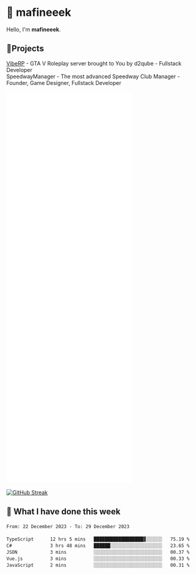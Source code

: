 # 👋 mafineeek
Hello, I'm **mafineeek**.

## 📝Projects

[VibeRP](https://v-rp.pl) - GTA V Roleplay server brought to You by d2qube - Fullstack Developer<br/>
SpeedwayManager - The most advanced Speedway Club Manager - Founder, Game Designer, Fullstack Developer


![](./github-metrics.svg)

[![GitHub Streak](https://streak-stats.demolab.com/?user=mafineeek)](https://git.io/streak-stats)

## 📰 What I have done this week
<!--START_SECTION:waka-->

```txt
From: 22 December 2023 - To: 29 December 2023

TypeScript      12 hrs 5 mins   ██████████████████▓░░░░░░   75.19 %
C#              3 hrs 48 mins   ██████░░░░░░░░░░░░░░░░░░░   23.65 %
JSON            3 mins          ░░░░░░░░░░░░░░░░░░░░░░░░░   00.37 %
Vue.js          3 mins          ░░░░░░░░░░░░░░░░░░░░░░░░░   00.33 %
JavaScript      2 mins          ░░░░░░░░░░░░░░░░░░░░░░░░░   00.31 %
```

<!--END_SECTION:waka-->
